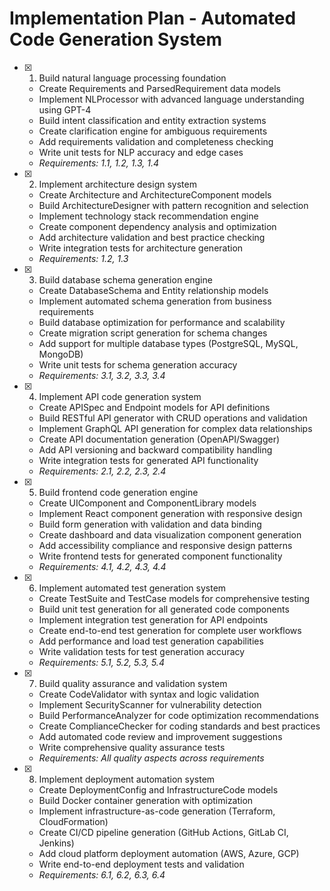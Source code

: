 # Implementation Plan - Automated Code Generation System

- [x] 1. Build natural language processing foundation




  - Create Requirements and ParsedRequirement data models
  - Implement NLProcessor with advanced language understanding using GPT-4
  - Build intent classification and entity extraction systems
  - Create clarification engine for ambiguous requirements
  - Add requirements validation and completeness checking
  - Write unit tests for NLP accuracy and edge cases
  - _Requirements: 1.1, 1.2, 1.3, 1.4_

- [x] 2. Implement architecture design system











  - Create Architecture and ArchitectureComponent models
  - Build ArchitectureDesigner with pattern recognition and selection
  - Implement technology stack recommendation engine
  - Create component dependency analysis and optimization
  - Add architecture validation and best practice checking
  - Write integration tests for architecture generation
  - _Requirements: 1.2, 1.3_

- [x] 3. Build database schema generation engine





  - Create DatabaseSchema and Entity relationship models
  - Implement automated schema generation from business requirements
  - Build database optimization for performance and scalability
  - Create migration script generation for schema changes
  - Add support for multiple database types (PostgreSQL, MySQL, MongoDB)
  - Write unit tests for schema generation accuracy
  - _Requirements: 3.1, 3.2, 3.3, 3.4_

- [x] 4. Implement API code generation system





  - Create APISpec and Endpoint models for API definitions
  - Build RESTful API generator with CRUD operations and validation
  - Implement GraphQL API generation for complex data relationships
  - Create API documentation generation (OpenAPI/Swagger)
  - Add API versioning and backward compatibility handling
  - Write integration tests for generated API functionality
  - _Requirements: 2.1, 2.2, 2.3, 2.4_

- [x] 5. Build frontend code generation engine





  - Create UIComponent and ComponentLibrary models
  - Implement React component generation with responsive design
  - Build form generation with validation and data binding
  - Create dashboard and data visualization component generation
  - Add accessibility compliance and responsive design patterns
  - Write frontend tests for generated component functionality
  - _Requirements: 4.1, 4.2, 4.3, 4.4_

- [x] 6. Implement automated test generation system





  - Create TestSuite and TestCase models for comprehensive testing
  - Build unit test generation for all generated code components
  - Implement integration test generation for API endpoints
  - Create end-to-end test generation for complete user workflows
  - Add performance and load test generation capabilities
  - Write validation tests for test generation accuracy
  - _Requirements: 5.1, 5.2, 5.3, 5.4_

- [x] 7. Build quality assurance and validation system





  - Create CodeValidator with syntax and logic validation
  - Implement SecurityScanner for vulnerability detection
  - Build PerformanceAnalyzer for code optimization recommendations
  - Create ComplianceChecker for coding standards and best practices
  - Add automated code review and improvement suggestions
  - Write comprehensive quality assurance tests
  - _Requirements: All quality aspects across requirements_

- [x] 8. Implement deployment automation system





  - Create DeploymentConfig and InfrastructureCode models
  - Build Docker container generation with optimization
  - Implement infrastructure-as-code generation (Terraform, CloudFormation)
  - Create CI/CD pipeline generation (GitHub Actions, GitLab CI, Jenkins)
  - Add cloud platform deployment automation (AWS, Azure, GCP)
  - Write end-to-end deployment tests and validation
  - _Requirements: 6.1, 6.2, 6.3, 6.4_